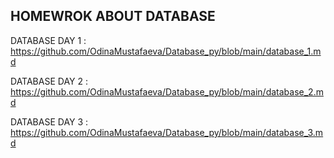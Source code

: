 ## HOMEWROK ABOUT DATABASE 
DATABASE DAY 1 : https://github.com/OdinaMustafaeva/Database_py/blob/main/database_1.md

DATABASE DAY 2 : https://github.com/OdinaMustafaeva/Database_py/blob/main/database_2.md

DATABASE DAY 3 : https://github.com/OdinaMustafaeva/Database_py/blob/main/database_3.md
 
